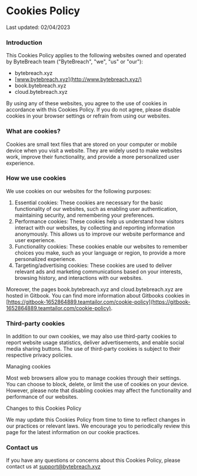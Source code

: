 # Cookies Policy

Last updated: 02/04/2023

### Introduction

This Cookies Policy applies to the following websites owned and operated by ByteBreach team ("ByteBreach", "we", "us" or "our"):

* bytebreach.xyz
* [www.bytebreach.xyz](http://www.bytebreach.xyz/)
* book.bytebreach.xyz
* cloud.bytebreach.xyz

By using any of these websites, you agree to the use of cookies in accordance with this Cookies Policy. If you do not agree, please disable cookies in your browser settings or refrain from using our websites.

### What are cookies?

Cookies are small text files that are stored on your computer or mobile device when you visit a website. They are widely used to make websites work, improve their functionality, and provide a more personalized user experience.

### How we use cookies

We use cookies on our websites for the following purposes:

1. Essential cookies: These cookies are necessary for the basic functionality of our websites, such as enabling user authentication, maintaining security, and remembering your preferences.
2. Performance cookies: These cookies help us understand how visitors interact with our websites, by collecting and reporting information anonymously. This allows us to improve our website performance and user experience.
3. Functionality cookies: These cookies enable our websites to remember choices you make, such as your language or region, to provide a more personalized experience.
4. Targeting/advertising cookies: These cookies are used to deliver relevant ads and marketing communications based on your interests, browsing history, and interactions with our websites.

Moreover, the pages book.bytebreach.xyz and cloud.bytebreach.xyz are hosted in Gitbook. You can find more information about Gitbooks cookies in [https://gitbook-1652864889.teamtailor.com/cookie-policy](https://gitbook-1652864889.teamtailor.com/cookie-policy).

### Third-party cookies

In addition to our own cookies, we may also use third-party cookies to report website usage statistics, deliver advertisements, and enable social media sharing buttons. The use of third-party cookies is subject to their respective privacy policies.

Managing cookies

Most web browsers allow you to manage cookies through their settings. You can choose to block, delete, or limit the use of cookies on your device. However, please note that disabling cookies may affect the functionality and performance of our websites.

Changes to this Cookies Policy

We may update this Cookies Policy from time to time to reflect changes in our practices or relevant laws. We encourage you to periodically review this page for the latest information on our cookie practices.

### Contact us

If you have any questions or concerns about this Cookies Policy, please contact us at [support@bytebreach.xyz](mailto:support@bytebreach.xyz)
